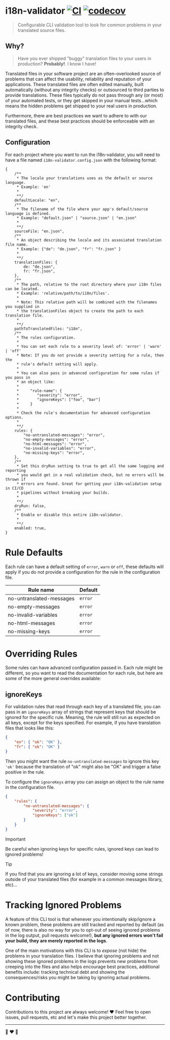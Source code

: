 # i18n-validator [![CI](https://github.com/radiovisual/i18n-validator/actions/workflows/ci.yml/badge.svg)](https://github.com/radiovisual/i18n-validator/actions/workflows/ci.yml) [![codecov](https://codecov.io/github/radiovisual/i18n-validator/graph/badge.svg?token=G4X3X08FB6)](https://codecov.io/github/radiovisual/i18n-validator)

> Configurable CLI validation tool to look for common problems in your translated source files.

## Why?

> Have you ever shipped "buggy" translation files to your users in production? **Probably!**. I know I have!

Translated files in your software project are an often-overlooked source of problems that can affect the usability, reliability and reputation of your applications. These translated files are often edited manually, built automatically (without any integrity checks) or outsourced to third parties to provide translations. These files typically do not pass through any (or most) of your automated tests, or they get skipped in your manual tests...which means the hidden problems get shipped to your real users in production.

Furthermore, there are best practices we want to adhere to with our translated files, and these best practices should be enforceable with an integrity check.

## Configuration

For each project where you want to run the i18n-validator, you will need to have a file named `i18n-validator.config.json` with the following format:

```json5
{
	/**
	 * The locale your translations uses as the default or source language.
	 * Example: 'en'
	 *
	 **/
	defaultLocale: "en",
	/**
	 * The filename of the file where your app's default/source language is defined.
	 * Example: "default.json" | "source.json" | "en.json"
	 *
	 **/
	sourceFile: "en.json",
	/**
	 * An object describing the locale and its assosiated translation file name.
	 * Example: {"de": "de.json", "fr": "fr.json" }
	 *
	 **/
	translationFiles: {
		de: "de.json",
		fr: "fr.json",
	},
	/**
	 * The path, relative to the root directory where your i18n files can be located.
	 * Example: 'relative/path/to/i18n/files'.
	 *
	 * Note: This relative path will be combined with the filenames you supplied in
	 * the translationFiles object to create the path to each translation file.
	 *
	 **/
	pathToTranslatedFiles: "i18n",
	/**
	 * The rules configuration.
	 *
	 * You can set each rule to a severity level of: 'error' | 'warn' | 'off'
	 * Note: If you do not provide a severity setting for a rule, then the
	 * rule's default setting will apply.
	 *
	 * You can also pass in advanced configuration for some rules if you pass in
	 * an object like:
	 *
	 *     "rule-name": {
	 *        "severity": "error",
	 *        "ignoreKeys": ["foo", "bar"]
	 *     }
	 *
	 * Check the rule's documentation for advanced configuration options.
	 *
	 **/
	rules: {
		"no-untranslated-messages": "error",
		"no-empty-messages": "error",
		"no-html-messages": "error",
		"no-invalid-variables": "error",
		"no-missing-keys": "error",
	},
	/**
	 * Set this dryRun setting to true to get all the same logging and reporting
	 * you would get in a real validation check, but no errors will be thrown if
	 * errors are found. Great for getting your i18n-validation setup in CI/CD
	 * pipelines without breaking your builds.
	 *
	 **/
	dryRun: false,
	/**
	 * Enable or disable this entire i18n-validator.
	 *
	 **/
	enabled: true,
}
```

# Rule Defaults

Each rule can have a default setting of `error`, `warn` or `off`, these defaults will apply if you do not provide a configuration for the rule in the configuration file.

| Rule name                | Default |
| ------------------------ | ------- |
| no-untranslated-messages | `error` |
| no-empty-messages        | `error` |
| no-invalid-variables     | `error` |
| no-html-messages         | `error` |
| no-missing-keys          | `error` |

# Overriding Rules

Some rules can have advanced configuration passed in. Each rule might be different, so you want to read the documentation for each rule, but here are some of the more general overrides available:

## ignoreKeys

For validation rules that read through each key of a translated file, you can pass in an `ignoreKeys` array of strings that represent keys that should be ignored for the specific rule. Meaning, the rule will still run as expected on all keys, except for the keys specified. For example, if you have translation files that looks like this:

```json
{
	"en": { "ok": "OK" },
	"fr": { "ok": "OK" }
}
```

Then you might want the rule `no-untranslated-messages` to ignore this key `'ok'` because the translation of "ok" might also be "OK" and trigger a false positive in the rule.

To configure the `ignoreKeys` array you can assign an object to the rule name in the configuration file.

```json
{
	"rules": {
		"no-untranslated-messages": {
			"severity": "error",
			"ignoreKeys": ["ok"]
		}
	}
}
```

> [!IMPORTANT]
> Be careful when ignoring keys for specific rules, ignored keys can lead to ignored problems!

> [!TIP]
> If you find that you are ignoring a lot of keys, consider moving some strings outside of your translated files (for example in a common messages library, etc)...

# Tracking Ignored Problems

A feature of this CLI tool is that whenever you intentionally skip/ignore a known problem, these problems are still tracked and reported by default (as of now, there is also no way for you to opt-out of seeing ignored problems in the log output, pull requests welcome!), **but any ignored errors won't fail your build, they are merely reported in the logs**.

One of the main motivations with this CLI is to _expose_ (not hide) the problems in your translation files. I believe that ignoring problems and not showing these ignored problems in the logs prevents new problems from creeping into the files and also helps encourage best practices, additional benefits include: tracking technical debt and showing the consequences/risks you might be taking by ignoring actual problems.

# Contributing

Contributions to this project are always welcome! :heart: Feel free to open issues, pull requests, etc and let's make this project better together.

---

:rainbow: :heart: :hamburger:
